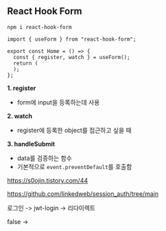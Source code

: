 ## React Hook Form

```
npm i react-hook-form
```



```tsx
import { useForm } from "react-hook-form";

export const Home = () => {
  const { register, watch } = useForm();
  return (
  );
};
```



**1. register**

- form에 input을 등록하는데 사용

**2. watch**

- register에 등록한 object를 접근하고 싶을 때

**3. handleSubmit**

- data를 검증하는 함수
- 기본적으로 `event.preventDefault`를 호출함



https://s0ojin.tistory.com/44

https://github.com/linkedweb/session_auth/tree/main





로그인 -> jwt-login -> 리다이렉트

false -> 